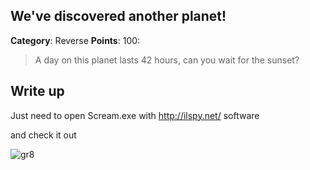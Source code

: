 We've discovered another planet!
-------

**Category**: Reverse **Points**: 100:

> A day on this planet lasts 42 hours, can you wait for the sunset?


Write up
-------


Just need to open Scream.exe with http://ilspy.net/ software

and check it out 



![gr8](https://jenaye.fr/CTF/JUNIORCTF/We've-discovered-another-planet/flag.png)



